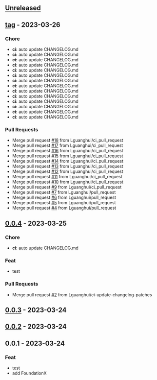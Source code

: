 <a name="unreleased"></a>
## [Unreleased]


<a name="tag"></a>
## [tag] - 2023-03-26
### Chore
- **ci:** auto update CHANGELOG.md
- **ci:** auto update CHANGELOG.md
- **ci:** auto update CHANGELOG.md
- **ci:** auto update CHANGELOG.md
- **ci:** auto update CHANGELOG.md
- **ci:** auto update CHANGELOG.md
- **ci:** auto update CHANGELOG.md
- **ci:** auto update CHANGELOG.md
- **ci:** auto update CHANGELOG.md
- **ci:** auto update CHANGELOG.md
- **ci:** auto update CHANGELOG.md
- **ci:** auto update CHANGELOG.md
- **ci:** auto update CHANGELOG.md
- **ci:** auto update CHANGELOG.md

### Pull Requests
- Merge pull request [#18](https://github.com/Lguanghui/TestPod/issues/18) from Lguanghui/ci_pull_request
- Merge pull request [#17](https://github.com/Lguanghui/TestPod/issues/17) from Lguanghui/ci_pull_request
- Merge pull request [#16](https://github.com/Lguanghui/TestPod/issues/16) from Lguanghui/ci_pull_request
- Merge pull request [#15](https://github.com/Lguanghui/TestPod/issues/15) from Lguanghui/ci_pull_request
- Merge pull request [#14](https://github.com/Lguanghui/TestPod/issues/14) from Lguanghui/ci_pull_request
- Merge pull request [#13](https://github.com/Lguanghui/TestPod/issues/13) from Lguanghui/ci_pull_request
- Merge pull request [#12](https://github.com/Lguanghui/TestPod/issues/12) from Lguanghui/ci_pull_request
- Merge pull request [#11](https://github.com/Lguanghui/TestPod/issues/11) from Lguanghui/ci_pull_request
- Merge pull request [#10](https://github.com/Lguanghui/TestPod/issues/10) from Lguanghui/ci_pull_request
- Merge pull request [#9](https://github.com/Lguanghui/TestPod/issues/9) from Lguanghui/ci_pull_request
- Merge pull request [#7](https://github.com/Lguanghui/TestPod/issues/7) from Lguanghui/pull_request
- Merge pull request [#6](https://github.com/Lguanghui/TestPod/issues/6) from Lguanghui/pull_request
- Merge pull request [#5](https://github.com/Lguanghui/TestPod/issues/5) from Lguanghui/pull_request
- Merge pull request [#4](https://github.com/Lguanghui/TestPod/issues/4) from Lguanghui/pull_request


<a name="0.0.4"></a>
## [0.0.4] - 2023-03-25
### Chore
- **ci:** auto update CHANGELOG.md

### Feat
- test

### Pull Requests
- Merge pull request [#2](https://github.com/Lguanghui/TestPod/issues/2) from Lguanghui/ci-update-changelog-patches


<a name="0.0.3"></a>
## [0.0.3] - 2023-03-24

<a name="0.0.2"></a>
## [0.0.2] - 2023-03-24

<a name="0.0.1"></a>
## 0.0.1 - 2023-03-24
### Feat
- test
- add FoundationX


[Unreleased]: https://github.com/Lguanghui/TestPod/compare/tag...HEAD
[tag]: https://github.com/Lguanghui/TestPod/compare/0.0.4...tag
[0.0.4]: https://github.com/Lguanghui/TestPod/compare/0.0.3...0.0.4
[0.0.3]: https://github.com/Lguanghui/TestPod/compare/0.0.2...0.0.3
[0.0.2]: https://github.com/Lguanghui/TestPod/compare/0.0.1...0.0.2
